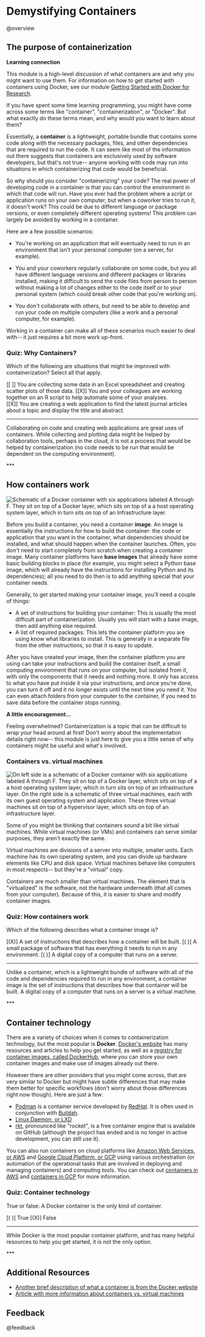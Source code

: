 <!--

author:   Meredith Lee
email:    leemc@chop.edu
version:  1.0.0
current_version_description: Initial version
module_type: standard
docs_version: 1.0.0
language: en
narrator: UK English Female

title: Demystifying Containers

comment: Containers can be a useful tool for reproducible workflows and collaboration. This module describes what containers are, why a researcher might want to use them, and what your options are for implementation. 

long_description: Writing code in multiple environments can be tricky. Collaboration can be hindered by different language versions, packages, and even operating systems. Developing code in containers can be a solution to this problem. In this module, we'll describe what containers are at a high level and discuss how they might be useful to researchers. 

estimated_time_in_minutes: 20

@prerequisites
- some familiarity with programming is helpful, but not required
@end

@learning_objectives  
After completion of this module, learners will be able to:

- understand when it might be useful to use containers for development
- describe the basic concept of containerization
- identify several containerization implementations
@end

good_first_module: false

sets_you_up_for: docker_101

depends_on_knowledge_available_in:


import: https://raw.githubusercontent.com/arcus/education_modules/templates_update/_module_templates/macros.md
-->

# Demystifying Containers

@overview

## The purpose of containerization

<div class = "learn-more">
<b style="color: rgb(var(--color-highlight));">Learning connection</b><br>

This module is a high-level discussion of what containers are and why you might want to use them. For information on how to get started with containers using Docker, see our module [Getting Started with Docker for Research](https://liascript.github.io/course/?https://raw.githubusercontent.com/arcus/education_modules/main/docker_101/docker_101.md#1).

</div>

If you have spent some time learning programming, you might have come across some terms like "container", "containerization", or "Docker". But what exactly do these terms mean, and why would you want to learn about them?

Essentially, a **container** is a lightweight, portable bundle that contains some code along with the necessary packages, files, and other dependencies that are required to run the code. It can seem like most of the information out there suggests that containers are exclusively used by software developers, but that's not true-- anyone working with code may run into situations in which containerizing that code would be beneficial. 

So why should you consider "containerizing" your code? The real power of developing code in a container is that you can control the environment in which that code will run. Have you ever had the problem where a script or application runs on your own computer, but when a coworker tries to run it, it doesn't work? This could be due to different language or package versions, or even completely different operating systems! This problem can largely be avoided by working in a container. 

Here are a few possible scenarios: 

- You're working on an application that will eventually need to run in an environment that isn't your personal computer (on a server, for example). 

- You and your coworkers regularly collaborate on some code, but you all have different language versions and different packages or libraries installed, making it difficult to send the code files from person to person without making a lot of changes either to the code itself or to your personal system (which could break other code that you're working on).

- You don't collaborate with others, but need to be able to develop and run your code on multiple computers (like a work and a personal computer, for example).

Working in a container can make all of these scenarios much easier to deal with-- it just requires a bit more work up-front. 

### Quiz: Why Containers?

Which of the following are situations that might be improved with containerization? Select all that apply. 

[[ ]] You are collecting some data in an Excel spreadsheet and creating scatter plots of those data.
[[X]] You and your colleagues are working together on an R script to help automate some of your analyses.  
[[X]] You are creating a web application to find the latest journal articles about a topic and display the title and abstract.
***
<div class = "answer">

Collaborating on code and creating web applications are great uses of containers. While collecting and plotting data might be helped by collaboration tools, perhaps in the cloud, it is not a process that would be helped by containerization (no code needs to be run that would be dependent on the computing environment).

</div>
***

## How containers work

![Schematic of a Docker container with six applications labeled A through F. They sit on top of a Docker layer, which sits on top of a a host operating system layer, which in turn sits on top of an Infrastructure layer.](media/docker-containerized-application.png)

Before you build a container, you need a container **image**. An image is essentially the instructions for how to build the container: the code or application that you want in the container, what dependencies should be installed, and what should happen when the container launches. Often, you don't need to start completely from scratch when creating a container image. Many container platforms have **base images** that already have some basic building blocks in place (for example, you might select a Python base image, which will already have the instructions for installing Python and its dependencies); all you need to do then is to add anything special that your container needs. 

Generally, to get started making your container image, you'll need a couple of things:

- A set of instructions for building your container: This is usually the most difficult part of containerization. Usually you will start with a base image, then add anything else required. 
- A list of required packages: This lets the container platform you are using know what libraries to install. This is generally in a separate file from the other instructions, so that it is easy to update. 

After you have created your image, then the container platform you are using can take your instructions and build the container itself, a small computing environment that runs on your computer, but isolated from it, with only the components that it needs and nothing more. It only has access to what you have put inside it via your instructions, and once you're done, you can turn it off and it no longer exists until the next time you need it. You can even attach folders from your computer to the container, if you need to save data before the container stops running. 

<div class = "care">
<b style="color: rgb(var(--color-highlight));">A little encouragement...</b><br>

Feeling overwhelmed? Containerization is a topic that can be difficult to wrap your head around at first! Don't worry about the implementation details right now-- this module is just here to give you a little sense of why containers might be useful and what's involved. 

</div>

### Containers vs. virtual machines

![On left side is a schematic of a Docker container with six applications labeled A through F. They sit on top of a Docker layer, which sits on top of a a host operating system layer, which in turn sits on top of an infrastructure layer. On the right side is a schematic of three virtual machines, each with its own guest operating system and application. These three virtual machines sit on top of a hypervisor layer, which sits on top of an infrastructure layer.](media/docker-containerized-and-vm.png)

Some of you might be thinking that containers sound a bit like virtual machines. While virtual machines (or VMs) and containers can serve similar purposes, they aren't exactly the same. 

Virtual machines are divisions of a server into multiple, smaller units. Each machine has its own operating system, and you can divide up hardware elements like CPU and disk space. Virtual machines behave like computers in most respects-- but they're a "virtual" copy.

Containers are much smaller than virtual machines. The element that is "virtualized" is the software, not the hardware underneath (that all comes from your computer). Because of this, it is easier to share and modify container images. 

### Quiz: How containers work

Which of the following describes what a container image is?

[(X)] A set of instructions that describes how a container will be built.
[( )] A small package of software that has everything it needs to run in any environment.
[( )] A digital copy of a computer that runs on a server. 
***
<div class = "answer">

Unlike a container, which is a lightweight bundle of software with all of the code and dependencies required to run in any environment, a container image is the set of instructions that describes how that container will be built. A digital copy of a computer that runs on a server is a virtual machine.  

</div>
***

## Container technology

There are a variety of choices when it comes to containerization technology, but the most popular is **Docker**. [Docker's website](https://www.docker.com/) has many resources and articles to help you get started, as well as a [registry for container images, called DockerHub](https://hub.docker.com/), where you can store your own container images and make use of images already out there. 

However there are other providers that you might come across, that are very similar to Docker but might have subtle differences that may make them better for specific workflows (don't worry about those differences right now though). Here are just a few:

- [Podman](https://podman.io/) is a container service developed by [RedHat](https://www.redhat.com/en). It is often used in conjunction with [Buildah](https://buildah.io/).
- [Linux Daemon, or LXD](https://linuxcontainers.org/)
- [rkt](https://github.com/rkt/rkt), pronounced like "rocket", is a free container engine that is available on GitHub (although the project has ended and is no longer in active development, you can still use it).

You can also run containers on cloud platforms like [Amazon Web Services, or AWS](https://aws.amazon.com/) and [Google Cloud Platform, or GCP](https://cloud.google.com/) using various orchestration (or automation of the operational tasks that are involved in deploying and managing containers) and computing tools. You can check out [containers in AWS](https://aws.amazon.com/containers/services/) and [containers in GCP](https://cloud.google.com/containers) for more information. 

### Quiz: Container technology

True or false: A Docker container is the only kind of container.

[( )] True
[(X)] False 

***
<div class = "answer">

While Docker is the most popular container platform, and has many helpful resources to help you get started, it is not the only option. 

</div>
***

## Additional Resources

- [Another brief description of what a container is from the Docker website](https://www.docker.com/resources/what-container/)
- [Article with more information about containers vs. virtual machines](https://www.atlassian.com/microservices/cloud-computing/containers-vs-vms) 

## Feedback

@feedback

